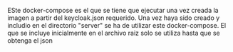 ESte docker-compose es el que se tiene que ejecutar una vez creada la imagen a partir del keycloak.json requerido. Una vez haya sido creado y includio en el directorio "server" se ha de utilizar este docker-compose. El que se incluye inicialmente en el archivo raiz solo se utiliza hasta que se obtenga el json